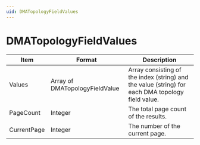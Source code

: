 ```yaml
---
uid: DMATopologyFieldValues
---
```


# DMATopologyFieldValues

| Item        | Format                         | Description                                                                                      |
|-------------|--------------------------------|--------------------------------------------------------------------------------------------------|
| Values      | Array of DMATopologyFieldValue | Array consisting of the index (string) and the value (string) for each DMA topology field value. |
| PageCount   | Integer                        | The total page count of the results.                                                             |
| CurrentPage | Integer                        | The number of the current page.                                                                  |
